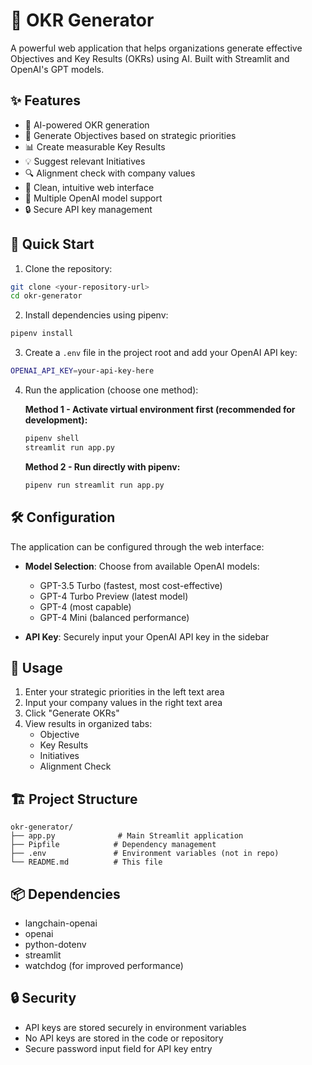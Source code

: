 # 🎯 OKR Generator

A powerful web application that helps organizations generate effective Objectives and Key Results (OKRs) using AI. Built with Streamlit and OpenAI's GPT models.

## ✨ Features

- 🤖 AI-powered OKR generation
- 🎯 Generate Objectives based on strategic priorities
- 📊 Create measurable Key Results
- 💡 Suggest relevant Initiatives
- 🔍 Alignment check with company values
- 🎨 Clean, intuitive web interface
- 🔄 Multiple OpenAI model support
- 🔒 Secure API key management

## 🚀 Quick Start

1. Clone the repository:
```bash
git clone <your-repository-url>
cd okr-generator
```

2. Install dependencies using pipenv:
```bash
pipenv install
```

3. Create a `.env` file in the project root and add your OpenAI API key:
```bash
OPENAI_API_KEY=your-api-key-here
```

4. Run the application (choose one method):

   **Method 1 - Activate virtual environment first (recommended for development):**
   ```bash
   pipenv shell
   streamlit run app.py
   ```

   **Method 2 - Run directly with pipenv:**
   ```bash
   pipenv run streamlit run app.py
   ```

## 🛠️ Configuration

The application can be configured through the web interface:

- **Model Selection**: Choose from available OpenAI models:
  - GPT-3.5 Turbo (fastest, most cost-effective)
  - GPT-4 Turbo Preview (latest model)
  - GPT-4 (most capable)
  - GPT-4 Mini (balanced performance)

- **API Key**: Securely input your OpenAI API key in the sidebar

## 📝 Usage

1. Enter your strategic priorities in the left text area
2. Input your company values in the right text area
3. Click "Generate OKRs"
4. View results in organized tabs:
   - Objective
   - Key Results
   - Initiatives
   - Alignment Check

## 🏗️ Project Structure

```
okr-generator/
├── app.py              # Main Streamlit application
├── Pipfile            # Dependency management
├── .env               # Environment variables (not in repo)
└── README.md          # This file
```

## 📦 Dependencies

- langchain-openai
- openai
- python-dotenv
- streamlit
- watchdog (for improved performance)

## 🔒 Security

- API keys are stored securely in environment variables
- No API keys are stored in the code or repository
- Secure password input field for API key entry